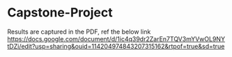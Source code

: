 # Capstone-Project
Results are captured in the PDF, ref the below link
https://docs.google.com/document/d/1ic4q39dr2ZarEn7TQV3mYVwOL9NYtDZi/edit?usp=sharing&ouid=114204974843207315162&rtpof=true&sd=true

